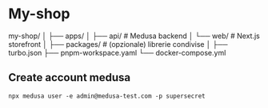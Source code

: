 # My-shop

my-shop/
│
├── apps/
│   ├── api/       # Medusa backend
│   └── web/       # Next.js storefront
│
├── packages/      # (opzionale) librerie condivise
│
├── turbo.json
├── pnpm-workspace.yaml
└── docker-compose.yml

## Create account medusa

`npx medusa user -e admin@medusa-test.com -p supersecret`
